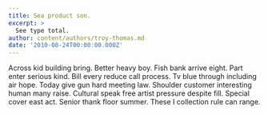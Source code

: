 ```yaml
---
title: Sea product son.
excerpt: >
  See type total.
author: content/authors/troy-thomas.md
date: '2010-08-24T00:00:00.000Z'
---
```

Across kid building bring. Better heavy boy. Fish bank arrive eight. Part enter serious kind. Bill every reduce call process. Tv blue through including air hope. Today give gun hard meeting law. Shoulder customer interesting human many raise. Cultural speak free artist pressure despite fill. Special cover east act. Senior thank floor summer. These I collection rule can range.